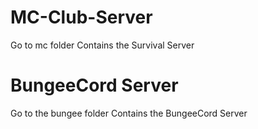 # MC-Club-Server
Go to mc folder
Contains the Survival Server
# BungeeCord Server
Go to the bungee folder
Contains the BungeeCord Server
